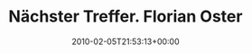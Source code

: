 ---
retweeted: false
source: <a href="http://twitter.com" rel="nofollow">Twitter Web Client</a>
entities:
  hashtags: []
  symbols: []
  user_mentions:
  - name: IAN
    screen_name: apleaforpurging
    indices:
    - '59'
    - '75'
    id_str: '7302222'
    id: '7302222'
  urls: []
display_text_range:
- '0'
- '124'
favorite_count: '0'
id_str: '8695018901'
truncated: false
retweet_count: '0'
id: '8695018901'
created_at: Fri Feb 05 21:53:13 +0000 2010
favorited: false
full_text: Nächster Treffer. Florian Ostertag spielt heute in Plauen, [@apleaforpurging](https://twitter.com/apleaforpurging)
  sind gerade in Rosswein. Und ich bin müde. Hach™
lang: de
tags:
- pesos:twitter
date: '2010-02-05T21:53:13+00:00'
src: https://twitter.com/bascht/status/8695018901
original_url: https://twitter.com/bascht/status/8695018901
type: twitter_tweet
text: Nächster Treffer. Florian Ostertag spielt heute in Plauen, [@apleaforpurging](https://twitter.com/apleaforpurging)
  sind gerade in Rosswein. Und ich bin müde. Hach™
title: Nächster Treffer. Florian Oster

---